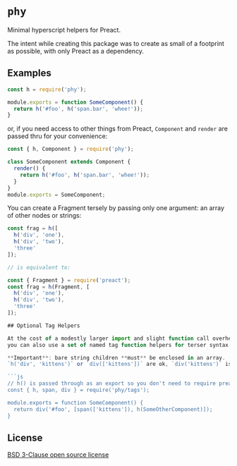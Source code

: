 # `phy`

Minimal hyperscript helpers for Preact.

The intent while creating this package was to create as small of a footprint as possible, with only Preact as a dependency.

## Examples

```js
const h = require('phy');

module.exports = function SomeComponent() {
  return h('#foo', h('span.bar', 'whee!'));
}
```

or, if you need access to other things from Preact, `Component` and `render`
are passed thru for your convenience:

```js
const { h, Component } = require('phy');

class SomeComponent extends Component {
  render() {
    return h('#foo', h('span.bar', 'whee!'));
  }
}
module.exports = SomeComponent;
```

You can create a Fragment tersely by passing only one argument: an
array of other nodes or strings:

```js
const frag = h([
  h('div', 'one'),
  h('div', 'two'),
  'three'
]);

// is equivalent to:

const { Fragment } = require('preact');
const frag = h(Fragment, [
  h('div', 'one'),
  h('div', 'two'),
  'three'
]);

## Optional Tag Helpers

At the cost of a modestly larger import and slight function call overhead,
you can also use a set of named tag function helpers for terser syntax.

**Important**: bare string children **must** be enclosed in an array.
`h('div', 'kittens')` or `div(['kittens'])` are ok, `div('kittens')` is NOT.

```js
// h() is passed through as an export so you don't need to require preact
const { h, span, div } = require('phy/tags');

module.exports = function SomeComponent() {
  return div('#foo', [span(['kittens']), h(SomeOtherComponent)]);
}
```

License
----------------------------------------------------------------------

[BSD 3-Clause open source license](LICENSE)
